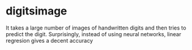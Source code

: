 # digitsimage
It takes a large number of images of handwritten digits and then tries to predict the digit. 
Surprisingly, instead of using neural networks, linear regresion gives a decent accuracy
